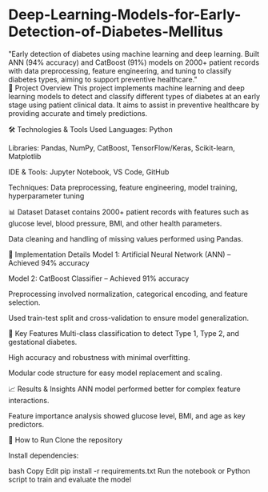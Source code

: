 # Deep-Learning-Models-for-Early-Detection-of-Diabetes-Mellitus
"Early detection of diabetes using machine learning and deep learning. Built ANN (94% accuracy) and CatBoost (91%) models on 2000+ patient records with data preprocessing, feature engineering, and tuning to classify diabetes types, aiming to support preventive healthcare."         
📌 Project Overview
This project implements machine learning and deep learning models to detect and classify different types of diabetes at an early stage using patient clinical data. It aims to assist in preventive healthcare by providing accurate and timely predictions.

🛠 Technologies & Tools Used
Languages: Python

Libraries: Pandas, NumPy, CatBoost, TensorFlow/Keras, Scikit-learn, Matplotlib

IDE & Tools: Jupyter Notebook, VS Code, GitHub

Techniques: Data preprocessing, feature engineering, model training, hyperparameter tuning

📊 Dataset
Dataset contains 2000+ patient records with features such as glucose level, blood pressure, BMI, and other health parameters.

Data cleaning and handling of missing values performed using Pandas.

🚀 Implementation Details
Model 1: Artificial Neural Network (ANN) – Achieved 94% accuracy

Model 2: CatBoost Classifier – Achieved 91% accuracy

Preprocessing involved normalization, categorical encoding, and feature selection.

Used train-test split and cross-validation to ensure model generalization.

🎯 Key Features
Multi-class classification to detect Type 1, Type 2, and gestational diabetes.

High accuracy and robustness with minimal overfitting.

Modular code structure for easy model replacement and scaling.

📈 Results & Insights
ANN model performed better for complex feature interactions.

Feature importance analysis showed glucose level, BMI, and age as key predictors.

🔗 How to Run
Clone the repository

Install dependencies:

bash
Copy
Edit
pip install -r requirements.txt
Run the notebook or Python script to train and evaluate the model
